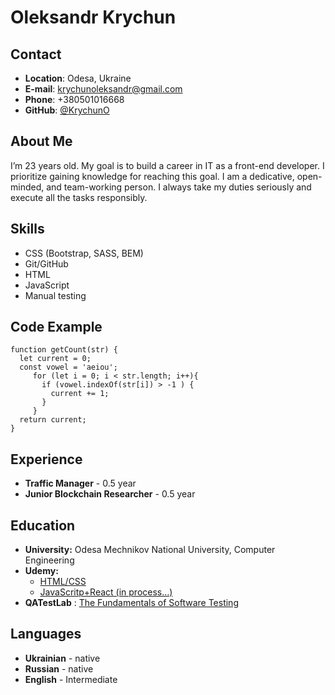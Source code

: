 # Oleksandr Krychun
## Contact
+ **Location**: Odesa, Ukraine
+ **E-mail**: krychunoleksandr@gmail.com 
+ **Phone**: +380501016668 
+ **GitHub**: [@KrychunO](https://github.com/KrychunO "")

## About Me
I’m 23 years old. My goal is to build a career in IT as a front-end developer.
I prioritize gaining knowledge for reaching this goal.
I am a dedicative, open-minded, and team-working person. I always take my duties seriously and execute all the tasks responsibly.
## Skills
+ CSS (Bootstrap, SASS, BEM)
+ Git/GitHub
+ HTML
+ JavaScript
+ Manual testing

## Code Example
```
function getCount(str) { 
  let current = 0;
  const vowel = 'aeiou';
     for (let i = 0; i < str.length; i++){
       if (vowel.indexOf(str[i]) > -1 ) {
         current += 1;
       }
     }
  return current;
}
```
## Experience
* **Traffic Manager** - 0.5 year
* **Junior Blockchain Researcher** - 0.5 year
## Education
* **University:** Odesa Mechnikov National University, Computer Engineering
* **Udemy:** 
    - [HTML/CSS](https://www.udemy.com/course/webdeveloper/"") 
    - [JavaScritp+React (in process…)](https://www.udemy.com/course/javascript_full/"")
* **QATestLab** : [The Fundamentals of Software Testing](https://training.qatestlab.com/"")
## Languages
* **Ukrainian** - native
* **Russian** - native
* **English** - Intermediate

